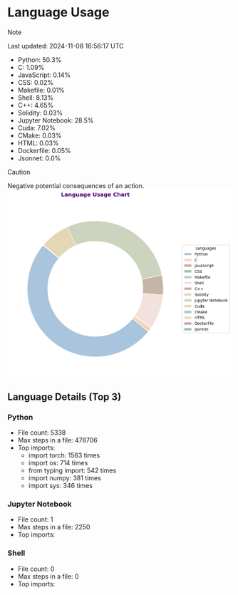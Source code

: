 # Language Usage
> [!NOTE]
Last updated: 2024-11-08 16:56:17 UTC

- Python: 50.3%
- C: 1.09%
- JavaScript: 0.14%
- CSS: 0.02%
- Makefile: 0.01%
- Shell: 8.13%
- C++: 4.65%
- Solidity: 0.03%
- Jupyter Notebook: 28.5%
- Cuda: 7.02%
- CMake: 0.03%
- HTML: 0.03%
- Dockerfile: 0.05%
- Jsonnet: 0.0%
> [!CAUTION]
> Negative potential consequences of an action.
![Language Usage Chart](language_usage.png)

## Language Details (Top 3)

### Python
- File count: 5338
- Max steps in a file: 478706
- Top imports:
  - import torch: 1563 times
  - import os: 714 times
  - from typing import: 542 times
  - import numpy: 381 times
  - import sys: 346 times

### Jupyter Notebook
- File count: 1
- Max steps in a file: 2250
- Top imports:

### Shell
- File count: 0
- Max steps in a file: 0
- Top imports:
